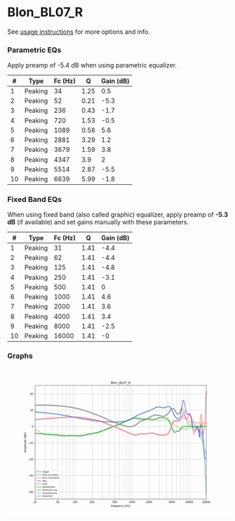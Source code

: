 # Blon_BL07_R
See [usage instructions](https://github.com/jaakkopasanen/AutoEq#usage) for more options and info.

### Parametric EQs
Apply preamp of -5.4 dB when using parametric equalizer.

|   # | Type    |   Fc (Hz) |    Q |   Gain (dB) |
|-----|---------|-----------|------|-------------|
|   1 | Peaking |        34 | 1.25 |         0.5 |
|   2 | Peaking |        52 | 0.21 |        -5.3 |
|   3 | Peaking |       236 | 0.43 |        -1.7 |
|   4 | Peaking |       720 | 1.53 |        -0.5 |
|   5 | Peaking |      1089 | 0.58 |         5.6 |
|   6 | Peaking |      2881 | 3.29 |         1.2 |
|   7 | Peaking |      3679 | 1.59 |         3.8 |
|   8 | Peaking |      4347 | 3.9  |         2   |
|   9 | Peaking |      5514 | 2.87 |        -5.5 |
|  10 | Peaking |      6639 | 5.99 |        -1.8 |

### Fixed Band EQs
When using fixed band (also called graphic) equalizer, apply preamp of **-5.3 dB** (if available) and set gains manually with these parameters.

|   # | Type    |   Fc (Hz) |    Q |   Gain (dB) |
|-----|---------|-----------|------|-------------|
|   1 | Peaking |        31 | 1.41 |        -4.4 |
|   2 | Peaking |        62 | 1.41 |        -4.4 |
|   3 | Peaking |       125 | 1.41 |        -4.8 |
|   4 | Peaking |       250 | 1.41 |        -3.1 |
|   5 | Peaking |       500 | 1.41 |         0   |
|   6 | Peaking |      1000 | 1.41 |         4.6 |
|   7 | Peaking |      2000 | 1.41 |         3.6 |
|   8 | Peaking |      4000 | 1.41 |         3.4 |
|   9 | Peaking |      8000 | 1.41 |        -2.5 |
|  10 | Peaking |     16000 | 1.41 |        -0   |

### Graphs
![](./Blon_BL07_R.png)
